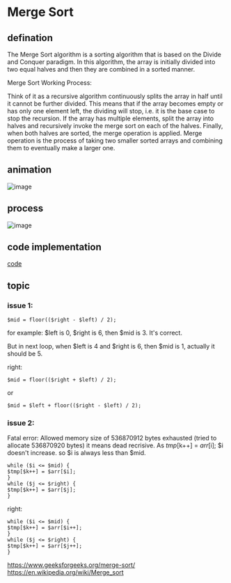 # Merge Sort

## defination

The Merge Sort algorithm is a sorting algorithm that is based on the Divide and Conquer paradigm. In this algorithm, the array is initially divided into two equal halves and then they are combined in a sorted manner.

Merge Sort Working Process:

Think of it as a recursive algorithm continuously splits the array in half until it cannot be further divided. This means that if the array becomes empty or has only one element left, the dividing will stop, i.e. it is the base case to stop the recursion. If the array has multiple elements, split the array into halves and recursively invoke the merge sort on each of the halves. Finally, when both halves are sorted, the merge operation is applied. Merge operation is the process of taking two smaller sorted arrays and combining them to eventually make a larger one.

## animation

![image](https://user-images.githubusercontent.com/1209204/206084920-5e893768-b277-4005-b79c-f405bb9a61d0.gif)

## process

![image](https://user-images.githubusercontent.com/1209204/206085373-28032256-5187-4876-8cc2-53ce6b7a1b11.png)

## code implementation

[code](https://github.com/lz2510/algorithm_camp/blob/main/sort/MergeSort.php)

## topic

### issue 1:

    $mid = floor(($right - $left) / 2);
for example: $left is 0, $right is 6, then $mid is 3. It's correct.

But in next loop, when $left is 4 and $right is 6, then $mid is 1, actually it should be 5.

right:

    $mid = floor(($right + $left) / 2);
or

    $mid = $left + floor(($right - $left) / 2);

### issue 2:

Fatal error: Allowed memory size of 536870912 bytes exhausted (tried to allocate 536870920 bytes)
it means dead recrisive.
As $tmp[$k++] = $arr[$i]; $i doesn't increase. so $i is always less than $mid.

    while ($i <= $mid) {
    $tmp[$k++] = $arr[$i];
    }
    while ($j <= $right) {
    $tmp[$k++] = $arr[$j];
    }

right:

    while ($i <= $mid) {
    $tmp[$k++] = $arr[$i++];
    }
    while ($j <= $right) {
    $tmp[$k++] = $arr[$j++];
    }
    
https://www.geeksforgeeks.org/merge-sort/  
https://en.wikipedia.org/wiki/Merge_sort  
